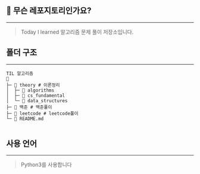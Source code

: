 ## 📐 무슨 레포지토리인가요?
---
> Today I learned 알고리즘 문제 풀이 저장소입니다.

## 폴더 구조
---
```
TIL 알고리즘
📁
├─ 📁 theory # 이론정리
│  ├─ 📁 algorithms
│  ├─ 📁 cs_fundamental
│  └─ 📁 data_structures
├─ 📁 백준 # 백준풀이
├─ 📁 leetcode # leetcode풀이
└─ 📁 README.md 
 
```
## 사용 언어
---
> Python3를 사용합니다
